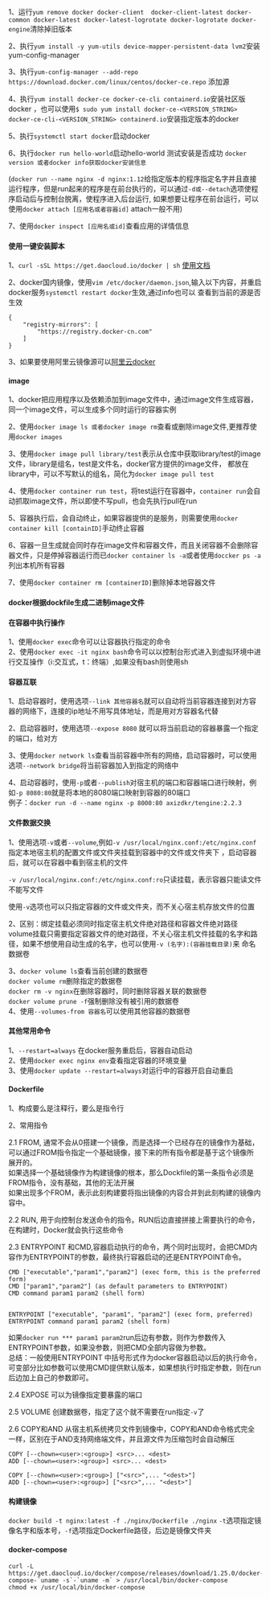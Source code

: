 1、运行`yum remove docker docker-client  docker-client-latest docker-common docker-latest docker-latest-logrotate docker-logrotate docker-engine`清除掉旧版本  

2、执行`yum install -y yum-utils device-mapper-persistent-data lvm2`安装yum-config-manager  

3、执行`yum-config-manager --add-repo https://download.docker.com/linux/centos/docker-ce.repo` 添加源  

4、执行`yum install docker-ce docker-ce-cli containerd.io`安装社区版docker  ，也可以使用`$ sudo yum install docker-ce-<VERSION_STRING> docker-ce-cli-<VERSION_STRING> containerd.io`安装指定版本的docker  

5、执行`systemctl start docker`启动docker  

6、执行`docker run hello-world`启动hello-world 测试安装是否成功 `docker version 或者docker info获取docker安装信息`

(`docker run --name nginx -d nginx:1.12`给指定版本的程序指定名字并且直接运行程序，但是run起来的程序是在前台执行的，可以通过`-d或--detach`选项使程序启动后与控制台脱离，使程序进入后台运行, 如果想要让程序在前台运行，可以使用`docker attach [应用名或者容器id]` attach一般不用)  

7、使用`docker inspect [应用名或id]`查看应用的详情信息  

#### 使用一键安装脚本
1、`curl -sSL https://get.daocloud.io/docker | sh`     [使用文档](https://get.daocloud.io/)  

2、docker国内镜像，使用`vim /etc/docker/daemon.json`,输入以下内容，并重启docker服务`systemctl restart docker`生效,通过info也可以
查看到当前的源是否生效  

    {
        "registry-mirrors": [
            "https://registry.docker-cn.com"
        ]
    }

3、如果要使用阿里云镜像源可以[阿里云docker](https://cr.console.aliyun.com/cn-hangzhou/instances/mirrors)  

#### image
1、docker把应用程序以及依赖添加到image文件中，通过image文件生成容器，同一个image文件，可以生成多个同时运行的容器实例

2、使用`docker image ls 或者docker image rm`查看或删除image文件,更推荐使用`docker images`    

3、使用`docker image pull library/test`表示从仓库中获取library/test的image文件，library是组名，test是文件名，docker官方提供的image文件，
都放在library中，可以不写默认的组名，简化为`docker image pull test`

4、使用`docker container run test`，将test运行在容器中，`container run`会自动抓取image文件，所以即使不写pull，也会先执行pull在run  

5、容器执行后，会自动终止，如果容器提供的是服务，则需要使用`docker container kill [containID]`手动终止容器  

6、容器一旦生成就会同时存在image文件和容器文件，而且关闭容器不会删除容器文件，只是停掉容器运行而已`docker container ls -a`或者使用`doccker ps -a` 列出本机所有容器  

7、使用`docker container rm [containerID]`删除掉本地容器文件  

#### docker根据dockfile生成二进制image文件

#### 在容器中执行操作
1、使用`docker exec`命令可以让容器执行指定的命令  
2、使用`docker exec -it nginx bash`命令可以以控制台形式进入到虚拟环境中进行交互操作（i:交互式，t：终端）,如果没有bash则使用sh  

#### 容器互联
1、启动容器时，使用选项`--link 其他容器名`就可以自动将当前容器连接到对方容器的网络下，连接的ip地址不用写具体地址，而是用对方容器名代替  

2、启动容器时，使用选项`--expose 8080` 就可以将当前启动的容器暴露一个指定的端口，给对方  

3、使用`docker network ls`查看当前容器中所有的网络，启动容器时，可以使用选项`--network bridge`将当前容器加入到指定的网络中  

4、启动容器时，使用`-p`或者`--publish`对宿主机的端口和容器端口进行映射，例如`-p 8080:80`就是将本地的8080端口映射到容器的80端口  
例子：`docker run -d --name nginx -p 8000:80 axizdkr/tengine:2.2.3 `

#### 文件数据交换
1、使用选项`-v`或者`--volume`,例如`-v /usr/local/nginx.conf:/etc/nginx.conf`指定本地宿主机的配置文件或文件夹挂载到容器中的文件或文件夹下
，启动容器后，就可以在容器中看到宿主机的文件

`-v /usr/local/nginx.conf:/etc/nginx.conf:ro`只读挂载，表示容器只能读文件不能写文件

使用`-v`选项也可以只指定容器的文件或文件夹，而不关心宿主机存放文件的位置

2、区别：绑定挂载必须同时指定宿主机文件绝对路径和容器文件绝对路径  
   volume挂载只需要指定容器文件的绝对路径，不关心宿主机文件挂载的名字和路径，如果不想使用自动生成的名字，也可以使用`-v (名字):(容器挂载目录)`来
   命名数据卷
   
3、`docker volume ls`查看当前创建的数据卷  
    `docker volume rm`删除指定的数据卷  
    `docker rm -v nginx`在删除容器时，同时删除容器关联的数据卷  
    `docker volume prune -f`强制删除没有被引用的数据卷  
4、使用`--volumes-from 容器名`可以使用其他容器的数据卷    

#### 其他常用命令
1、`--restart=always` 在docker服务重启后，容器自动启动  
2、使用`docker exec nginx env`查看指定容器的环境变量  
3、使用`docker update --restart=always`对运行中的容器开启自动重启

#### Dockerfile
1、构成要么是注释行，要么是指令行  

2、常用指令  

2.1 FROM, 通常不会从0搭建一个镜像，而是选择一个已经存在的镜像作为基础，可以通过FROM指令指定一个基础镜像，接下来的所有指令都是基于这个镜像所
展开的。  
   如果选择一个基础镜像作为构建镜像的根本，那么Dockfile的第一条指令必须是FROM指令，没有基础，其他的无法开展  
   如果出现多个FROM，表示此刻构建要将指出镜像的内容合并到此刻构建的镜像内容中。  

2.2 RUN, 用于向控制台发送命令的指令。RUN后边直接拼接上需要执行的命令，在构建时，Docker就会执行这些命令  

2.3 ENTRYPOINT 和CMD,容器启动执行的命令，两个同时出现时，会把CMD内容作为ENTRYPOINT的参数，最终执行容器启动的还是ENTRYPOINT命令。  

    CMD ["executable","param1","param2"] (exec form, this is the preferred form)
    CMD ["param1","param2"] (as default parameters to ENTRYPOINT)
    CMD command param1 param2 (shell form)


    ENTRYPOINT ["executable", "param1", "param2"] (exec form, preferred)
    ENTRYPOINT command param1 param2 (shell form)  

如果`docker run *** param1 param2`run后边有参数，则作为参数传入ENTRYPOINT参数，如果没参数，则把CMD全部内容做为参数。  
总结：一般使用ENTRYPOINT 中括号形式作为docker容器启动以后的执行命令，可变部分比如参数可以使用CMD提供默认版本，如果想执行时指定参数，则在run后边加上自己的参数即可。  

2.4 EXPOSE 可以为镜像指定要暴露的端口 

2.5 VOLUME 创建数据卷，指定了这个就不需要在run指定`-v`了  

2.6 COPY和AND 从宿主机系统拷贝文件到镜像中，COPY和AND命令格式完全一样，区别在于AND支持网络端文件，并且源文件为压缩包时会自动解压

    COPY [--chown=<user>:<group>] <src>... <dest>
    ADD [--chown=<user>:<group>] <src>... <dest>

    COPY [--chown=<user>:<group>] ["<src>",... "<dest>"]
    ADD [--chown=<user>:<group>] ["<src>",... "<dest>"]

#### 构建镜像 

`docker build -t nginx:latest -f ./nginx/Dockerfile ./nginx` `-t`选项指定镜像名字和版本号，`-f`选项指定Dockerfile路径，后边是镜像文件夹

#### docker-compose 

    curl -L https://get.daocloud.io/docker/compose/releases/download/1.25.0/docker-compose-`uname -s`-`uname -m` > /usr/local/bin/docker-compose
    chmod +x /usr/local/bin/docker-compose
    

